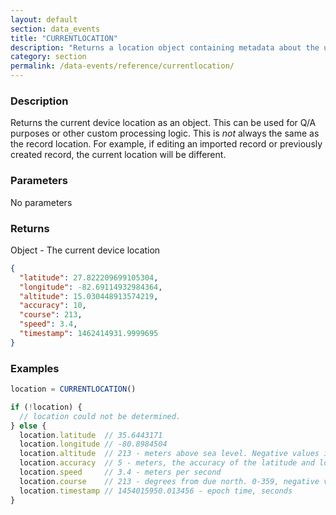 ```yaml
---
layout: default
section: data_events
title: "CURRENTLOCATION"
description: "Returns a location object containing metadata about the user&#39;s current location. This location may be different than the record location."
category: section
permalink: /data-events/reference/currentlocation/
---
```


### Description

Returns the current device location as an object. This can be used for Q/A purposes or other custom processing logic. This is *not* always the same as the record location. For example, if editing an imported record or previously created record, the current location will be different.

### Parameters

No parameters

### Returns

Object - The current device location

```json
{
  "latitude": 27.822209699105304,
  "longitude": -82.69114932984364,
  "altitude": 15.030448913574219,
  "accuracy": 10,
  "course": 213,
  "speed": 3.4,
  "timestamp": 1462414931.9999695
}
```

### Examples

```js
location = CURRENTLOCATION()

if (!location) {
  // location could not be determined.
} else {
  location.latitude  // 35.6443171
  location.longitude // -80.8984504
  location.altitude  // 213 - meters above sea level. Negative values indicate below sea level.
  location.accuracy  // 5 - meters, the accuracy of the latitude and longitude values
  location.speed     // 3.4 - meters per second
  location.course    // 213 - degrees from due north. 0-359, negative values or `null` indicate invalid values.
  location.timestamp // 1454015950.013456 - epoch time, seconds
}
```
